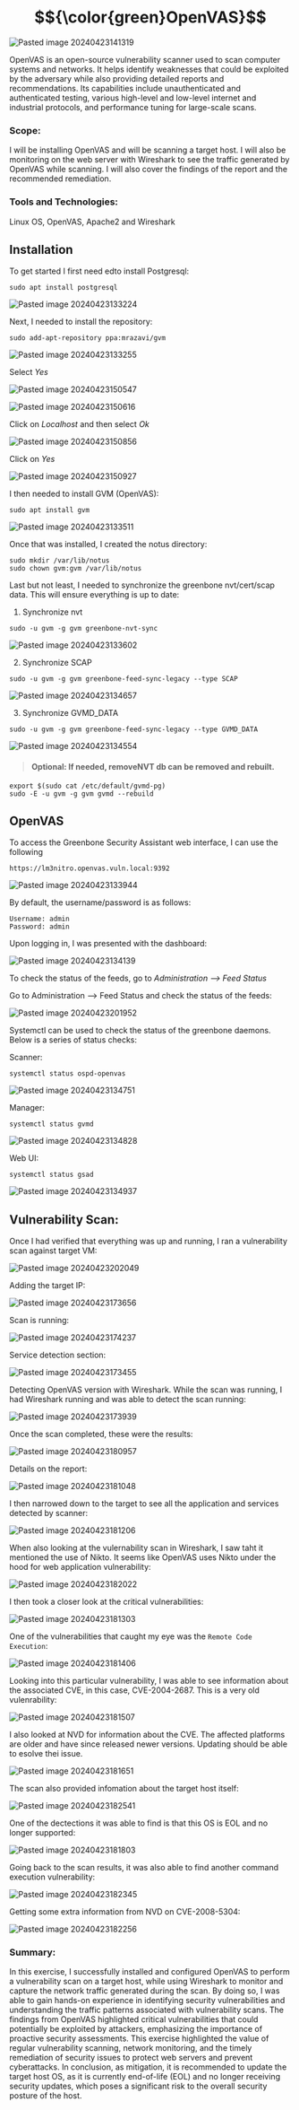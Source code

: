 # $${\color{green}OpenVAS}$$

![Pasted image 20240423141319](https://github.com/lm3nitro/Projects/assets/55665256/d3705acd-bd4d-4684-aab8-ab72d7c8a0d5)

OpenVAS is an open-source vulnerability scanner used to scan computer systems and networks. It helps identify weaknesses that could be exploited by the adversary while also providing detailed reports and recommendations. Its capabilities include unauthenticated and authenticated testing, various high-level and low-level internet and industrial protocols, and performance tuning for large-scale scans. 

### Scope: 

I will be installing OpenVAS and will be scanning a target host. I will also be monitoring on the web server with Wireshark to see the traffic generated by OpenVAS while scanning. I will also cover the findings of the report and the recommended remediation. 

### Tools and Technologies:
Linux OS, OpenVAS, Apache2 and Wireshark

## Installation

To get started I first need edto install Postgresql:

```
sudo apt install postgresql
```

![Pasted image 20240423133224](https://github.com/lm3nitro/Projects/assets/55665256/d159b274-a4b4-4e67-b0c3-2dd35efc012f)

Next, I needed to install the repository:

```
sudo add-apt-repository ppa:mrazavi/gvm
```

![Pasted image 20240423133255](https://github.com/lm3nitro/Projects/assets/55665256/07e806db-2348-4b94-84e7-53195f742d19)

Select *Yes*

![Pasted image 20240423150547](https://github.com/lm3nitro/Projects/assets/55665256/5eee0f7b-b41e-44a0-8365-44cd8dcf4f32)

![Pasted image 20240423150616](https://github.com/lm3nitro/Projects/assets/55665256/b98373f4-2e80-4725-8edc-7ab3024f3510)

Click on *Localhost* and then select *Ok*

![Pasted image 20240423150856](https://github.com/lm3nitro/Projects/assets/55665256/72080701-1db9-4d83-a98c-0fe972373a48)

Click on *Yes*

![Pasted image 20240423150927](https://github.com/lm3nitro/Projects/assets/55665256/9589adce-fb59-404f-aca8-fc6980dacd31)

I then needed to install GVM (OpenVAS):

```
sudo apt install gvm
```

![Pasted image 20240423133511](https://github.com/lm3nitro/Projects/assets/55665256/fd09e2e8-309f-4a7b-b690-a324f2476640)

Once that was installed, I created the notus directory:

```
sudo mkdir /var/lib/notus
sudo chown gvm:gvm /var/lib/notus
```

Last but not least, I needed to synchronize the greenbone nvt/cert/scap data. This will ensure everything is up to date:

1. Synchronize nvt

```
sudo -u gvm -g gvm greenbone-nvt-sync
```

![Pasted image 20240423133602](https://github.com/lm3nitro/Projects/assets/55665256/a8b22b8d-531e-430e-ab51-d46ea5c47f84)

2. Synchronize SCAP

```
sudo -u gvm -g gvm greenbone-feed-sync-legacy --type SCAP
```

![Pasted image 20240423134657](https://github.com/lm3nitro/Projects/assets/55665256/b1ab685f-12d1-4266-8c8b-992b12e1ab3b)

3. Synchronize GVMD_DATA

```
sudo -u gvm -g gvm greenbone-feed-sync-legacy --type GVMD_DATA
```

![Pasted image 20240423134554](https://github.com/lm3nitro/Projects/assets/55665256/fe4bd50a-16eb-4303-922b-960e1d726c08)

>#### Optional: If needed, removeNVT db can be removed and rebuilt.

```
export $(sudo cat /etc/default/gvmd-pg)
sudo -E -u gvm -g gvm gvmd --rebuild
```

## OpenVAS

To access the Greenbone Security Assistant web interface, I can use the following 

```
https://lm3nitro.openvas.vuln.local:9392
```

![Pasted image 20240423133944](https://github.com/lm3nitro/Projects/assets/55665256/2a5323b6-662f-44aa-a409-0ad70836f7e2)

By default, the username/password is as follows:

```
Username: admin
Password: admin
```

Upon logging in, I was presented with the dashboard:

![Pasted image 20240423134139](https://github.com/lm3nitro/Projects/assets/55665256/d3cef6a0-4936-4fc9-8729-26dbf19321a4)

To check the status of the feeds, go to *Administration --> Feed Status*

Go to Administration --> Feed Status and check the status of the feeds:

![Pasted image 20240423201952](https://github.com/lm3nitro/Projects/assets/55665256/f01df476-99c7-4552-8617-d963333851f0)

Systemctl can be used to check the status of the greenbone daemons. Below is a series of status checks:

Scanner:

```
systemctl status ospd-openvas 
```

![Pasted image 20240423134751](https://github.com/lm3nitro/Projects/assets/55665256/6bc84cd9-2b1f-4d4f-81b4-21652360483a)

Manager:

```
systemctl status gvmd 
```

![Pasted image 20240423134828](https://github.com/lm3nitro/Projects/assets/55665256/4dc35cad-64c3-4c8a-a64a-19ca2ffc10f7)

Web UI:

```
systemctl status gsad  
```

![Pasted image 20240423134937](https://github.com/lm3nitro/Projects/assets/55665256/c96d714a-97a9-4d18-95b9-9d4e18b80f30)

## Vulnerability Scan:

Once I had verified that everything was up and running, I ran a vulnerability scan against target VM:

![Pasted image 20240423202049](https://github.com/lm3nitro/Projects/assets/55665256/6ceab7cf-21a3-4abd-bc77-11bf49e387c6)

Adding the target IP:

![Pasted image 20240423173656](https://github.com/lm3nitro/Projects/assets/55665256/10869848-70c9-4e5d-ab1d-c90cac6183dd)

Scan is running:

![Pasted image 20240423174237](https://github.com/lm3nitro/Projects/assets/55665256/218125f8-5918-4b50-ad50-fd0716b4f7f3)

Service detection section: 

![Pasted image 20240423173455](https://github.com/lm3nitro/Projects/assets/55665256/5a37965a-b22d-49ba-89aa-ff20a5e24f95)

Detecting OpenVAS version with Wireshark. While the scan was running, I had Wireshark running and was able to detect the scan running:

![Pasted image 20240423173939](https://github.com/lm3nitro/Projects/assets/55665256/7bc7ee4f-5c63-46ad-a6ab-65a1a94b58ec)

Once the scan completed, these were the results:

![Pasted image 20240423180957](https://github.com/lm3nitro/Projects/assets/55665256/8fdf2918-6c07-4c3d-8202-2803ac3e2164)

Details on the report:

![Pasted image 20240423181048](https://github.com/lm3nitro/Projects/assets/55665256/bdf233b7-351b-44f1-8234-34cbf1b7a168)

I then narrowed down to the target to see all the application and services detected by scanner:

![Pasted image 20240423181206](https://github.com/lm3nitro/Projects/assets/55665256/734d6e9d-cb9d-4f80-9823-052c89029763)

When also looking at the vulernability scan in Wireshark, I saw taht it mentioned the use of Nikto. It seems like OpenVAS uses Nikto under the hood for web application vulnerability:

![Pasted image 20240423182022](https://github.com/lm3nitro/Projects/assets/55665256/d8462d38-3e51-414c-964a-1a74851dd7d2)

I then took a closer look at the critical vulnerabilities:

![Pasted image 20240423181303](https://github.com/lm3nitro/Projects/assets/55665256/4862f0a2-9e90-436d-8f9f-310ccbc4e386)

One of the vulnerabilities that caught my eye was the `Remote Code Execution`:

![Pasted image 20240423181406](https://github.com/lm3nitro/Projects/assets/55665256/d846c071-ad23-4ca5-988f-006698ac44cb)

Looking into this particular vulnerability, I was able to see information about the associated CVE, in this case, CVE-2004-2687. This is a very old vulenrability:

![Pasted image 20240423181507](https://github.com/lm3nitro/Projects/assets/55665256/10615e36-6c4f-4aa1-8af2-c3b68ae636ef)

I also looked at NVD for information about the CVE. The affected platforms are older and have since released newer versions. Updating should be able to esolve thei issue. 

![Pasted image 20240423181651](https://github.com/lm3nitro/Projects/assets/55665256/390c07d0-9ffe-4738-afda-83ae9ff605c1)

The scan also provided infomation about the target host itself:

![Pasted image 20240423182541](https://github.com/lm3nitro/Projects/assets/55665256/3f74b4ee-3b11-4102-8ac3-5f174174b56f)

One of the dectections it was able to find is that this OS is EOL and no longer supported:

![Pasted image 20240423181803](https://github.com/lm3nitro/Projects/assets/55665256/289a368c-bcbc-44d6-a3d4-01fd560423b5)

Going back to the scan results, it was also able to find another command execution vulnerability:

![Pasted image 20240423182345](https://github.com/lm3nitro/Projects/assets/55665256/ae77d481-dbbc-4c92-a4d2-16b9ba707daa)

Getting some extra information from NVD on CVE-2008-5304:

![Pasted image 20240423182256](https://github.com/lm3nitro/Projects/assets/55665256/c5677576-1903-4ed8-ad53-c5405233da85)

### Summary: 

In this exercise, I successfully installed and configured OpenVAS to perform a vulnerability scan on a target host, while using Wireshark to monitor and capture the network traffic generated during the scan. By doing so, I was able to gain hands-on experience in identifying security vulnerabilities and understanding the traffic patterns associated with vulnerability scans. The findings from OpenVAS highlighted critical vulnerabilities that could potentially be exploited by attackers, emphasizing the importance of proactive security assessments. This exercise highlighted the value of regular vulnerability scanning, network monitoring, and the timely remediation of security issues to protect web servers and prevent cyberattacks.
In conclusion, as mitigation, it is recommended to update the target host OS, as it is currently end-of-life (EOL) and no longer receiving security updates, which poses a significant risk to the overall security posture of the host.

